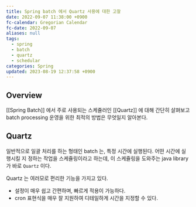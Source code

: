 ```yaml
---
title: Spring batch 에서 Quartz 사용에 대한 고찰
date: 2022-09-07 11:38:00 +0900
fc-calendar: Gregorian Calendar
fc-date: 2022-09-07
aliases: null
tags:
  - spring
  - batch
  - quartz
  - schedular
categories: Spring
updated: 2023-08-19 12:37:58 +0900
---
```


## Overview

[[Spring Batch]] 에서 주로 사용되는 스케쥴러인 [[Quartz]] 에 대해 간단히 살펴보고 batch processing 운영을 위한 최적의 방법은 무엇일지 알아본다.

## Quartz

일반적으로 일괄 처리를 하는 형태인 batch 는, 특정 시간에 실행된다. 어떤 시간에 실행시킬 지 정하는 작업을 스케쥴링이라고 하는데, 이 스케쥴링을 도와주는 java library 가 바로 `Quartz` 이다.

Quartz 는 여러모로 편리한 기능을 가지고 있다. 

- 설정이 매우 쉽고 간편하며, 빠르게 적용이 가능하다.
- cron 표현식을 매우 잘 지원하여 디테일하게 시간을 지정할 수 있다.